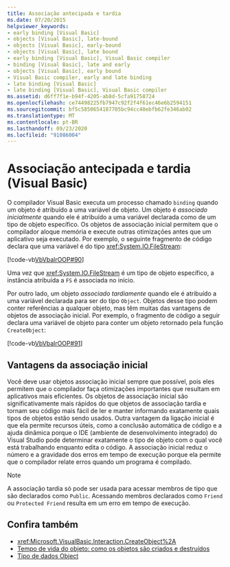 ```yaml
---
title: Associação antecipada e tardia
ms.date: 07/20/2015
helpviewer_keywords:
- early binding [Visual Basic]
- objects [Visual Basic], late-bound
- objects [Visual Basic], early-bound
- objects [Visual Basic], late bound
- early binding [Visual Basic], Visual Basic compiler
- binding [Visual Basic], late and early
- objects [Visual Basic], early bound
- Visual Basic compiler, early and late binding
- late binding [Visual Basic]
- late binding [Visual Basic], Visual Basic compiler
ms.assetid: d6ff7f1e-b94f-4205-ab8d-5cfa91758724
ms.openlocfilehash: ce74498225fb7947c92f2f4f61ec46e6b2594151
ms.sourcegitcommit: bf5c5850654187705bc94cc40ebfb62fe346ab02
ms.translationtype: MT
ms.contentlocale: pt-BR
ms.lasthandoff: 09/23/2020
ms.locfileid: "91086004"
---
```

# <a name="early-and-late-binding-visual-basic"></a>Associação antecipada e tardia (Visual Basic)

O compilador Visual Basic executa um processo chamado `binding` quando um objeto é atribuído a uma variável de objeto. Um objeto é *associado inicialmente* quando ele é atribuído a uma variável declarada como de um tipo de objeto específico. Os objetos de associação inicial permitem que o compilador aloque memória e execute outras otimizações antes que um aplicativo seja executado. Por exemplo, o seguinte fragmento de código declara que uma variável é do tipo <xref:System.IO.FileStream>:  
  
 [!code-vb[VbVbalrOOP#90](~/samples/snippets/visualbasic/VS_Snippets_VBCSharp/VbVbalrOOP/VB/OOP.vb#90)]  
  
 Uma vez que <xref:System.IO.FileStream> é um tipo de objeto específico, a instância atribuída a `FS` é associada no início.  
  
 Por outro lado, um objeto *associado tardiamente* quando ele é atribuído a uma variável declarada para ser do tipo `Object`. Objetos desse tipo podem conter referências a qualquer objeto, mas têm muitas das vantagens de objetos de associação inicial. Por exemplo, o fragmento de código a seguir declara uma variável de objeto para conter um objeto retornado pela função `CreateObject`:  
  
 [!code-vb[VbVbalrOOP#91](~/samples/snippets/visualbasic/VS_Snippets_VBCSharp/VbVbalrOOP/VB/LateBinding.vb#91)]  
  
## <a name="advantages-of-early-binding"></a>Vantagens da associação inicial  

 Você deve usar objetos associação inicial sempre que possível, pois eles permitem que o compilador faça otimizações importantes que resultam em aplicativos mais eficientes. Os objetos de associação inicial são significativamente mais rápidos do que objetos de associação tardia e tornam seu código mais fácil de ler e manter informando exatamente quais tipos de objetos estão sendo usados. Outra vantagem da ligação inicial é que ela permite recursos úteis, como a conclusão automática de código e a ajuda dinâmica porque o IDE (ambiente de desenvolvimento integrado) do Visual Studio pode determinar exatamente o tipo de objeto com o qual você está trabalhando enquanto edita o código. A associação inicial reduz o número e a gravidade dos erros em tempo de execução porque ela permite que o compilador relate erros quando um programa é compilado.  
  
> [!NOTE]
> A associação tardia só pode ser usada para acessar membros de tipo que são declarados como `Public`. Acessando membros declarados como `Friend` ou `Protected Friend` resulta em um erro em tempo de execução.  
  
## <a name="see-also"></a>Confira também

- <xref:Microsoft.VisualBasic.Interaction.CreateObject%2A>
- [Tempo de vida do objeto: como os objetos são criados e destruídos](../objects-and-classes/object-lifetime-how-objects-are-created-and-destroyed.md)
- [Tipo de dados Object](../../../language-reference/data-types/object-data-type.md)
